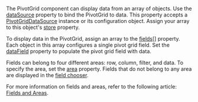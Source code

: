 The PivotGrid component can display data from an array of objects. Use the [dataSource](/Documentation/ApiReference/UI_Components/dxPivotGrid/Configuration/#dataSource) property to bind the PivotGrid to data. This property accepts a [PivotGridDataSource](/Documentation/ApiReference/Data_Layer/PivotGridDataSource/) instance or its configuration object. Assign your array to this object's [store](/Documentation/ApiReference/Data_Layer/PivotGridDataSource/Configuration/store/) property.

To display data in the PivotGrid, assign an array to the [fields[]](/Documentation/ApiReference/Data_Layer/PivotGridDataSource/Configuration/fields/) property. Each object in this array configures a single pivot grid field. Set the [dataField](/Documentation/ApiReference/Data_Layer/PivotGridDataSource/Configuration/fields/#dataField) property to populate the pivot grid field with data.

Fields can belong to four different areas: row, column, filter, and data. To specify the area, set the [area](/Documentation/ApiReference/Data_Layer/PivotGridDataSource/Configuration/fields/#area) property. Fields that do not belong to any area are displayed in the [field chooser](https://js.devexpress.com/Demos/WidgetsGallery/Demo/PivotGrid/IntegratedFieldChooser/).


For more information on fields and areas, refer to the following article: [Fields and Areas](/Documentation/Guide/UI_Components/PivotGrid/Fields_and_Areas/).
